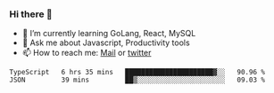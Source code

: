 ### Hi there 👋

- 🌱 I’m currently learning GoLang, React, MySQL
- 💬 Ask me about Javascript, Productivity tools 
- 📫 How to reach me: [Mail](mailto:kvaishak47@gmail.com) or [twitter](https://twitter.com/kvaish4k)

<!--START_SECTION:waka-->
```text
TypeScript   6 hrs 35 mins   ██████████████████████▓░░   90.96 % 
JSON         39 mins         ██▒░░░░░░░░░░░░░░░░░░░░░░   09.03 % 
```
<!--END_SECTION:waka-->
